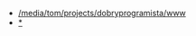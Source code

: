 + [/media/tom/projects/dobryprogramista/www](file:///media/tom/projects/dobryprogramista/www/)
+ [* ](file:///media/tom/projects/dobryprogramista/www/*/index.html)

